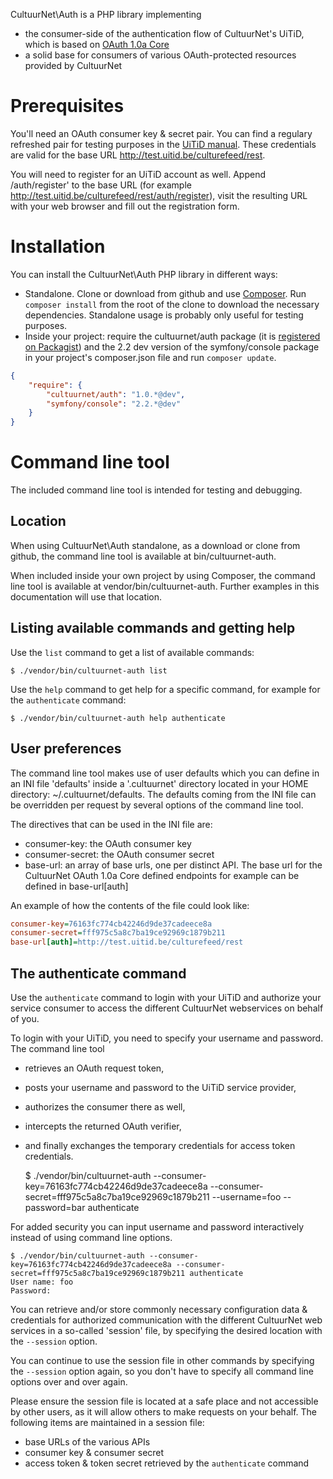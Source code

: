 CultuurNet\Auth is a PHP library implementing

* the consumer-side of the authentication flow of CultuurNet's UiTiD, which is based on [OAuth 1.0a Core][oauth_core]
* a solid base for consumers of various OAuth-protected resources provided by CultuurNet

Prerequisites
=============

You'll need an OAuth consumer key & secret pair. You can find a regulary refreshed pair for testing purposes in the
[UiTiD manual][uitid_docs]. These credentials are valid for the base URL http://test.uitid.be/culturefeed/rest.

You will need to register for an UiTiD account as well. Append /auth/register' to the base URL (for example
http://test.uitid.be/culturefeed/rest/auth/register), visit the resulting URL with your web browser and fill out the
registration form.

Installation
=============

You can install the CultuurNet\Auth PHP library in different ways:

* Standalone. Clone or download from github and use [Composer][composer]. Run ``composer install`` from
  the root of the clone to download the necessary dependencies. Standalone usage is probably only useful for testing
  purposes.
* Inside your project: require the cultuurnet/auth package (it is
  [registered on Packagist][packagist]) and the 2.2 dev version of the symfony/console package in your project's
  composer.json file and run ``composer update``.

```json
{
    "require": {
        "cultuurnet/auth": "1.0.*@dev",
        "symfony/console": "2.2.*@dev"
    }
}
```


Command line tool
===================

The included command line tool is intended for testing and debugging.

Location
--------

When using CultuurNet\Auth standalone, as a download or clone from github, the command line tool is available at
bin/cultuurnet-auth.

When included inside your own project by using Composer, the command line tool is available at
vendor/bin/cultuurnet-auth. Further examples in this documentation will use that location.

Listing available commands and getting help
-------------------------------------------

Use the ``list`` command to get a list of available commands:

    $ ./vendor/bin/cultuurnet-auth list

Use the ``help`` command to get help for a specific command, for example for the ``authenticate`` command:

    $ ./vendor/bin/cultuurnet-auth help authenticate

User preferences
----------------

The command line tool makes use of user defaults which you can define in an INI file 'defaults' inside a '.cultuurnet'
directory located in your HOME directory: ~/.cultuurnet/defaults. The defaults coming from the INI file can be
overridden per request by several options of the command line tool.

The directives that can be used in the INI file are:

* consumer-key: the OAuth consumer key
* consumer-secret: the OAuth consumer secret
* base-url: an array of base urls, one per distinct API. The base url for the CultuurNet OAuth 1.0a Core defined
  endpoints for example can be defined in base-url[auth]

An example of how the contents of the file could look like:

```ini
consumer-key=76163fc774cb42246d9de37cadeece8a
consumer-secret=fff975c5a8c7ba19ce92969c1879b211
base-url[auth]=http://test.uitid.be/culturefeed/rest
```

The authenticate command
------------------------

Use the ``authenticate`` command to login with your UiTiD and authorize your service consumer to access the different
CultuurNet webservices on behalf of you.

To login with your UiTiD, you need to specify your username and password. The command line tool

* retrieves an OAuth request token,
* posts your username and password to the UiTiD service provider,
* authorizes the consumer there as well,
* intercepts the returned OAuth verifier,
* and finally exchanges the temporary credentials for access token credentials.


    $ ./vendor/bin/cultuurnet-auth --consumer-key=76163fc774cb42246d9de37cadeece8a --consumer-secret=fff975c5a8c7ba19ce92969c1879b211 --username=foo --password=bar authenticate

For added security you can input username and password interactively instead of using command line options.

    $ ./vendor/bin/cultuurnet-auth --consumer-key=76163fc774cb42246d9de37cadeece8a --consumer-secret=fff975c5a8c7ba19ce92969c1879b211 authenticate
    User name: foo
    Password:

You can retrieve and/or store commonly necessary configuration data & credentials for authorized communication with the
different CultuurNet web services in a so-called 'session' file, by specifying the desired location with the
``--session`` option.

You can continue to use the session file in other commands by specifying the ``--session`` option again, so you don't
have to specify all command line options over and over again.

Please ensure the session file is located at a safe place and not accessible by other users, as it will allow others
to make requests on your behalf. The following items are maintained in a session file:

* base URLs of the various APIs
* consumer key & consumer secret
* access token & token secret retrieved by the ``authenticate`` command



[oauth_core]: http://oauth.net/core/1.0a/
[uitid_docs]: http://tools.uitdatabank.be/docs/uitid
[composer]: http://getcomposer.org
[packagist]: https://packagist.org/packages/cultuurnet/auth
